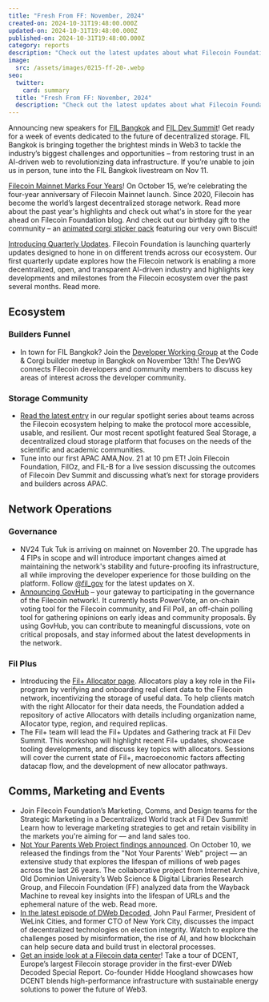 ```yaml
---
title: "Fresh From FF: November, 2024"
created-on: 2024-10-31T19:48:00.000Z
updated-on: 2024-10-31T19:48:00.000Z
published-on: 2024-10-31T19:48:00.000Z
category: reports
description: "Check out the latest updates about what Filecoin Foundation has been up to."
image:
  src: /assets/images/0215-ff-20-.webp
seo:
  twitter:
    card: summary
  title: "Fresh From FF: November, 2024"
  description: "Check out the latest updates about what Filecoin Foundation has been up to."
---
```


Announcing new speakers for [FIL Bangkok](https://lu.ma/aqyqwupe?utm_source=upload.fil.org&utm_medium=referral&utm_campaign=collaboration-with-aethir-solana-leverages-filecoin-and-zk-storage-and-more-from-singapore) and [FIL Dev Summit](https://www.fildev.io/FDS-5)! Get ready for a week of events dedicated to the future of decentralized storage. FIL Bangkok is bringing together the brightest minds in Web3 to tackle the industry’s biggest challenges and opportunities – from restoring trust in an AI-driven web to revolutionizing data infrastructure. If you’re unable to join us in person, tune into the FIL Bangkok livestream on Nov 11.

[Filecoin Mainnet Marks Four Years](https://www.fil.org/blog/filecoin-mainnet-marks-four-years)! On October 15, we’re celebrating the four-year anniversary of Filecoin Mainnet launch. Since 2020, Filecoin has become the world’s largest decentralized storage network. Read more about the past year's highlights and check out what's in store for the year ahead on Filecoin Foundation blog. And check out our birthday gift to the community – an [animated corgi sticker pack](https://hub.fil.org/stickers) featuring our very own Biscuit!

[Introducing Quarterly Updates](https://www.fil.org/blog/filecoin-foundation-quarterly-update-october-2024). Filecoin Foundation is launching quarterly updates designed to hone in on different trends across our ecosystem. Our first quarterly update explores how the Filecoin network is enabling a more decentralized, open, and transparent AI-driven industry and highlights key developments and milestones from the Filecoin ecosystem over the past several months. Read more.

## Ecosystem

### Builders Funnel

- In town for FIL Bangkok? Join the [Developer Working Group](https://github.com/filecoin-project/DeveloperWG) at the Code & Corgi builder meetup in Bangkok on November 13th! The DevWG connects Filecoin developers and community members to discuss key areas of interest across the developer community.

### Storage Community

- [Read the latest entry](https://www.fil.org/blog/spotlight-seal-storage) in our regular spotlight series about teams across the Filecoin ecosystem helping to make the protocol more accessible, usable, and resilient. Our most recent spotlight featured Seal Storage, a decentralized cloud storage platform that focuses on the needs of the scientific and academic communities.
- Tune into our first APAC AMA,Nov. 21 at 10 pm ET! Join Filecoin Foundation, FilOz, and FIL-B for a live session discussing the outcomes of Filecoin Dev Summit and discussing what’s next for storage providers and builders across APAC.

## Network Operations

### Governance

- NV24 Tuk Tuk is arriving on mainnet on November 20. The upgrade has 4 FIPs in scope and will introduce important changes aimed at maintaining the network's stability and future-proofing its infrastructure, all while improving the developer experience for those building on the platform. Follow [@fil_gov](https://x.com/fil_gov) for the latest updates on X.
- [Announcing GovHub](https://www.fil.org/governance/govhub) – your gateway to participating in the governance of the Filecoin network!. It currently hosts PowerVote, an on-chain voting tool for the Filecoin community, and Fil Poll, an off-chain polling tool for gathering opinions on early ideas and community proposals. By using GovHub, you can contribute to meaningful discussions, vote on critical proposals, and stay informed about the latest developments in the network.

### Fil Plus

- Introducing the [Fil+ Allocator page](https://www.fil.org/filecoin-plus/allocators). Allocators play a key role in the Fil+ program by verifying and onboarding real client data to the Filecoin network, incentivizing the storage of useful data. To help clients match with the right Allocator for their data needs, the Foundation added a repository of active Allocators with details including organization name, Allocator type, region, and required replicas.
- The Fil+ team will lead the Fil+ Updates and Gathering track at Fil Dev Summit. This workshop will highlight recent Fil+ updates, showcase tooling developments, and discuss key topics with allocators. Sessions will cover the current state of Fil+, macroeconomic factors affecting datacap flow, and the development of new allocator pathways.

## Comms, Marketing and Events

- Join Filecoin Foundation’s Marketing, Comms, and Design teams for the Strategic Marketing in a Decentralized World track at Fil Dev Summit! Learn how to leverage marketing strategies to get and retain visibility in the markets you're aiming for –– and land sales too.
- [Not Your Parents Web Project findings announced](https://www.fil.org/blog/the-web-isn-t-forever-new-research-findings-from-not-your-parents-web-project). On October 10, we released the findings from the "Not Your Parents' Web" project –– an extensive study that explores the lifespan of millions of web pages across the last 26 years. The collaborative project from Internet Archive, Old Dominion University’s Web Science & Digital Libraries Research Group, and Filecoin Foundation (FF) analyzed data from the Wayback Machine to reveal key insights into the lifespan of URLs and the ephemeral nature of the web. Read more.
- [In the latest episode of DWeb Decoded](https://youtu.be/zaSGEkHgvCc?feature=shared), John Paul Farmer, President of WeLink Cities, and former CTO of New York City, discusses the impact of decentralized technologies on election integrity. Watch to explore the challenges posed by misinformation, the rise of AI, and how blockchain can help secure data and build trust in electoral processes.
- [Get an inside look at a Filecoin data center](https://youtu.be/ZTWiicsYVOY?feature=shared)! Take a tour of DCENT, Europe’s largest Filecoin storage provider in the first-ever DWeb Decoded Special Report. Co-founder Hidde Hoogland showcases how DCENT blends high-performance infrastructure with sustainable energy solutions to power the future of Web3.
